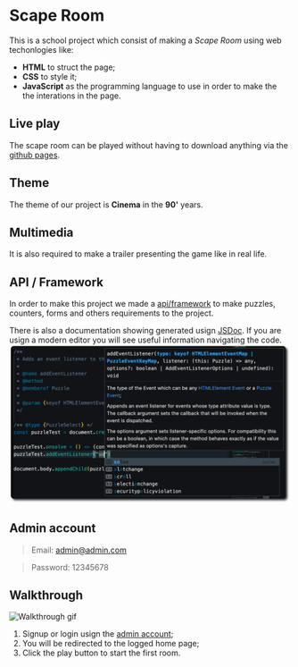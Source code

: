 # Scape Room

This is a school project which consist of making a _Scape Room_ using web
techonlogies like:
- **HTML** to struct the page;
- **CSS** to style it;
- **JavaScript** as the programming language to use in order to make the
the interations in the page.

## Live play

The scape room can be played without having to download anything via the [github pages](https://filintodelgado.github.io/projecto1).

## Theme

The theme of our project is **Cinema** in the **90'** years. 

## Multimedia

It is also required to make a trailer presenting the game like in real life.

## API / Framework

In order to make this project we made a [api/framework](./api/) to
make puzzles, counters, forms and others requirements to the project.

There is also a documentation showing generated usign 
[JSDoc](https://jsdoc.app/). If you are usign a modern editor you will 
see useful information navigating the code.
![Puzzle tooltip on Visual Studio Code](./screenshots/popup-tooltip-puzzle.png)

## Admin account
> Email: admin@admin.com

> Password: 12345678

## Walkthrough

![Walkthrough gif](./img/walkthrough.gif)

1. Signup or login usign the [admin account](#admin-account);
1. You will be redirected to the logged home page;
1. Click the play button to start the first room.